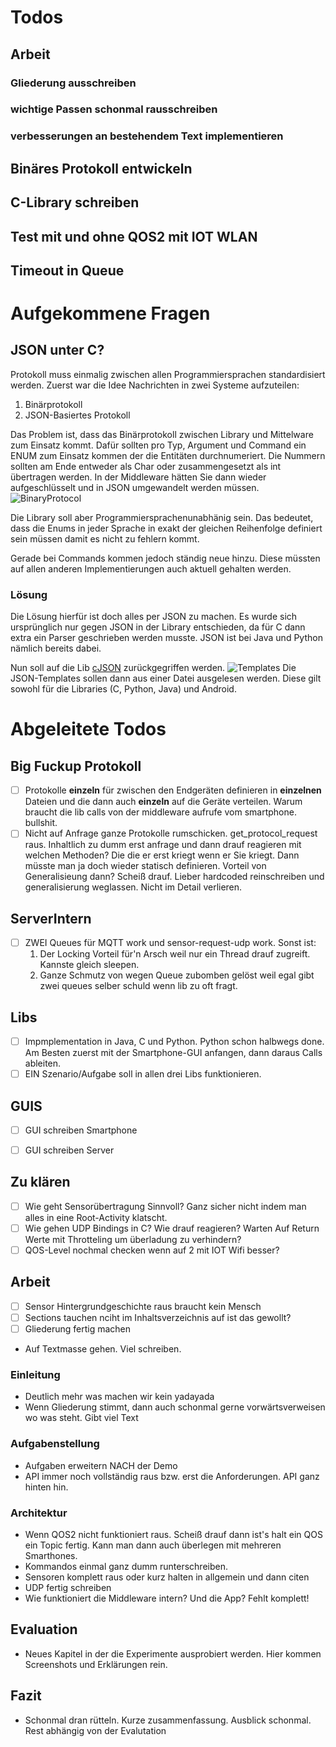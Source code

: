 # Todos

## Arbeit
### Gliederung ausschreiben
### wichtige Passen schonmal rausschreiben
### verbesserungen an bestehendem Text implementieren

## Binäres Protokoll entwickeln

## C-Library schreiben

## Test mit und ohne QOS2 mit IOT WLAN

## Timeout in Queue


# Aufgekommene Fragen

## JSON unter C?
Protokoll muss einmalig zwischen allen Programmiersprachen standardisiert werden.
Zuerst war die Idee Nachrichten in zwei Systeme aufzuteilen:

1. Binärprotokoll
2. JSON-Basiertes Protokoll

Das Problem ist, dass das Binärprotokoll zwischen Library und Mittelware zum Einsatz kommt.
Dafür sollten pro Typ, Argument und Command ein ENUM zum Einsatz kommen der die Entitäten durchnumeriert.
Die Nummern sollten am Ende entweder als Char oder zusammengesetzt als int übertragen werden.
In der Middleware hätten Sie dann wieder aufgeschlüsselt und in JSON umgewandelt werden müssen.
![BinaryProtocol](images/binary_protocol.png)


Die Library soll aber Programmiersprachenunabhänig sein.
Das bedeutet, dass die Enums in jeder Sprache in exakt der gleichen Reihenfolge definiert sein müssen damit es nicht zu fehlern kommt.

Gerade bei Commands kommen jedoch ständig neue hinzu. Diese müssten auf allen anderen Implementierungen auch aktuell gehalten werden.

### Lösung

Die Lösung hierfür ist doch alles per JSON zu machen.
Es wurde sich ursprünglich nur gegen JSON in der Library entschieden, da für C dann extra ein Parser geschrieben werden musste.
JSON ist bei Java und Python nämlich bereits dabei.

Nun soll auf die Lib [cJSON](https://github.com/DaveGamble/cJSON) zurückgegriffen werden.
![Templates](images/all_json.png) Die JSON-Templates sollen dann aus einer Datei ausgelesen werden.
Diese gilt sowohl für die Libraries (C, Python, Java) und Android.

# Abgeleitete Todos

## Big Fuckup Protokoll
- [ ] Protokolle **einzeln** für zwischen den Endgeräten definieren in **einzelnen** Dateien und die dann auch **einzeln** auf die Geräte verteilen.
Warum braucht die lib calls von der middleware aufrufe vom smartphone. bullshit.
- [ ] Nicht auf Anfrage ganze Protokolle rumschicken. get_protocol_request raus. Inhaltlich zu dumm erst anfrage und dann drauf reagieren mit welchen Methoden? Die die er erst kriegt wenn er Sie kriegt. Dann müsste man ja doch wieder statisch definieren. Vorteil von Generalisieung dann? Scheiß drauf. Lieber hardcoded reinschreiben und generalisierung weglassen. Nicht im Detail verlieren.

## ServerIntern
- [ ] ZWEI Queues für MQTT work und sensor-request-udp work. Sonst ist:
    1. Der Locking Vorteil für'n Arsch weil nur ein Thread drauf zugreift. Kannste gleich sleepen.
    2. Ganze Schmutz von wegen Queue zubomben gelöst weil egal gibt zwei queues selber schuld wenn lib zu oft fragt.

## Libs
- [ ] Impmplementation in Java, C und Python. Python schon halbwegs done. Am Besten zuerst mit der Smartphone-GUI anfangen, dann daraus Calls ableiten.
- [ ] EIN Szenario/Aufgabe soll in allen drei Libs funktionieren.

## GUIS
- [ ] GUI schreiben Smartphone
- [ ] GUI schreiben Server 


## Zu klären
- [ ] Wie geht Sensorübertragung Sinnvoll? Ganz sicher nicht indem man alles in eine Root-Activity klatscht.
- [ ] Wie gehen UDP Bindings in C? Wie drauf reagieren? Warten Auf Return Werte mit Throtteling um überladung zu verhindern?
- [ ] QOS-Level nochmal checken wenn auf 2 mit IOT Wifi besser?

## Arbeit

- [ ] Sensor Hintergrundgeschichte raus braucht kein Mensch
- [ ] Sections tauchen nciht im Inhaltsverzeichnis auf ist das gewollt?
- [ ] Gliederung fertig machen
- Auf Textmasse gehen. Viel schreiben.

### Einleitung
- Deutlich mehr was machen wir kein yadayada
- Wenn Gliederung stimmt, dann auch schonmal gerne vorwärtsverweisen wo was steht. Gibt viel Text

### Aufgabenstellung
- Aufgaben erweitern NACH der Demo
- API immer noch vollständig raus bzw. erst die Anforderungen. API ganz hinten hin.

### Architektur
- Wenn QOS2 nicht funktioniert raus. Scheiß drauf dann ist's halt ein QOS ein Topic fertig. Kann man dann auch überlegen mit mehreren Smarthones.
- Kommandos einmal ganz dumm runterschreiben.
- Sensoren komplett raus oder kurz halten in allgemein und dann citen
- UDP fertig schreiben
- Wie funktioniert die Middleware intern? Und die App? Fehlt komplett!

## Evaluation
- Neues Kapitel in der die Experimente ausprobiert werden. Hier kommen Screenshots und Erklärungen rein.

## Fazit
- Schonmal dran rütteln. Kurze zusammenfassung. Ausblick schonmal. Rest abhängig von der Evalutation